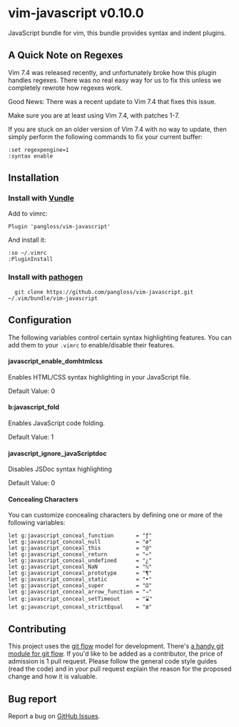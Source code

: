 # vim-javascript v0.10.0

JavaScript bundle for vim, this bundle provides syntax and indent plugins.

## A Quick Note on Regexes

Vim 7.4 was released recently, and unfortunately broke how this plugin
handles regexes. There was no real easy way for us to fix this unless we
completely rewrote how regexes work.

Good News: There was a recent update to Vim 7.4 that fixes this issue.

Make sure you are at least using Vim 7.4, with patches 1-7.

If you are stuck on an older version of Vim 7.4 with no way to update,
then simply perform the following commands to fix your current buffer:

```
:set regexpengine=1
:syntax enable
```

## Installation

### Install with [Vundle](https://github.com/gmarik/vundle)

Add to vimrc:

    Plugin 'pangloss/vim-javascript'

And install it:

    :so ~/.vimrc
    :PluginInstall

### Install with [pathogen](https://github.com/tpope/vim-pathogen)

      git clone https://github.com/pangloss/vim-javascript.git ~/.vim/bundle/vim-javascript

## Configuration

The following variables control certain syntax highlighting features. You can
add them to your `.vimrc` to enable/disable their features.

#### javascript_enable_domhtmlcss

Enables HTML/CSS syntax highlighting in your JavaScript file.

Default Value: 0

#### b:javascript_fold

Enables JavaScript code folding.

Default Value: 1


#### javascript_ignore_javaScriptdoc

Disables JSDoc syntax highlighting

Default Value: 0

#### Concealing Characters

You can customize concealing characters by defining one or more of the following
variables:

    let g:javascript_conceal_function       = "ƒ"
    let g:javascript_conceal_null           = "ø"
    let g:javascript_conceal_this           = "@"
    let g:javascript_conceal_return         = "⇚"
    let g:javascript_conceal_undefined      = "¿"
    let g:javascript_conceal_NaN            = "ℕ"
    let g:javascript_conceal_prototype      = "¶"
    let g:javascript_conceal_static         = "•"
    let g:javascript_conceal_super          = "Ω"
    let g:javascript_conceal_arrow_function = "⇒"
    let g:javascript_conceal_setTimeout     = "⌛"
    let g:javascript_conceal_strictEqual    = "≣"

## Contributing

This project uses the [git
flow](http://nvie.com/posts/a-successful-git-branching-model/) model for
development. There's [a handy git module for git
flow](//github.com/nvie/gitflow). If you'd like to be added as a contributor,
the price of admission is 1 pull request. Please follow the general code style
guides (read the code) and in your pull request explain the reason for the
proposed change and how it is valuable.

## Bug report

Report a bug on [GitHub Issues](https://github.com/pangloss/vim-javascript/issues).

